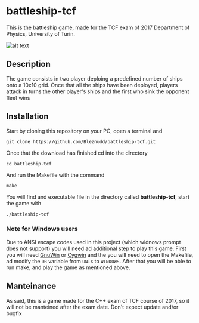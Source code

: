 # battleship-tcf

This is the battleship game, made for the TCF exam of 2017
Department of Physics, University of Turin.

![alt text](http://www.studyintorino.it/wp-content/uploads/logo-unito_imagefull.jpg "Università di Torino")

## Description
The game consists in two player deploing a predefined number of ships onto a 10x10 grid. Once that all the ships have been deployed, players attack in turns the other player's ships and the first who sink the opponent fleet wins

## Installation
Start by cloning this repository on your PC, open a terminal and
```
git clone https://github.com/Bleznudd/battleship-tcf.git
```

Once that the download has finished cd into the directory
```
cd battleship-tcf
```

And run the Makefile with the command
```
make
```

You will find and executable file in the directory called **battleship-tcf**, start the game with
```
./battleship-tcf
```

### Note for Windows users
Due to ANSI escape codes used in this project (which widnows prompt does not support) you will need ad additional step to play this game. First you will need [GnuWin](http://gnuwin32.sourceforge.net/) or [Cygwin](http://www.cygwin.com/)
and the you will need to open the Makefile, ad modify the `DR` variable from `UNIX` to `WINDOWS`.
After that you will be able to run make, and play the game as mentioned above.

## Manteinance
As said, this is a game made for the C++ exam of TCF course of 2017, so it will not be manteined after the exam date.
Don't expect update and/or bugfix
